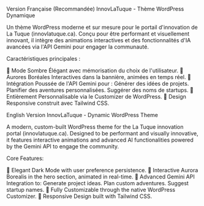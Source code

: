 Version Française (Recommandée)
InnovLaTuque - Thème WordPress Dynamique

Un thème WordPress moderne et sur mesure pour le portail d'innovation de La Tuque (innovlatuque.ca). Conçu pour être performant et visuellement innovant, il intègre des animations interactives et des fonctionnalités d'IA avancées via l'API Gemini pour engager la communauté.

Caractéristiques principales :

🎨 Mode Sombre Élégant avec mémorisation du choix de l'utilisateur.
🌌 Aurores Boréales Interactives dans la bannière, animées en temps réel.
🤖 Intégration Poussée de l'API Gemini pour :
Générer des idées de projets.
Planifier des aventures personnalisées.
Suggérer des noms de startups.
🔧 Entièrement Personnalisable via le Customizer de WordPress.
📱 Design Responsive construit avec Tailwind CSS.


English Version
InnovLaTuque - Dynamic WordPress Theme

A modern, custom-built WordPress theme for the La Tuque innovation portal (innovlatuque.ca). Designed to be performant and visually innovative, it features interactive animations and advanced AI functionalities powered by the Gemini API to engage the community.

Core Features:

🎨 Elegant Dark Mode with user preference persistence.
🌌 Interactive Aurora Borealis in the hero section, animated in real-time.
🤖 Advanced Gemini API Integration to:
Generate project ideas.
Plan custom adventures.
Suggest startup names.
🔧 Fully Customizable through the native WordPress Customizer.
📱 Responsive Design built with Tailwind CSS.
